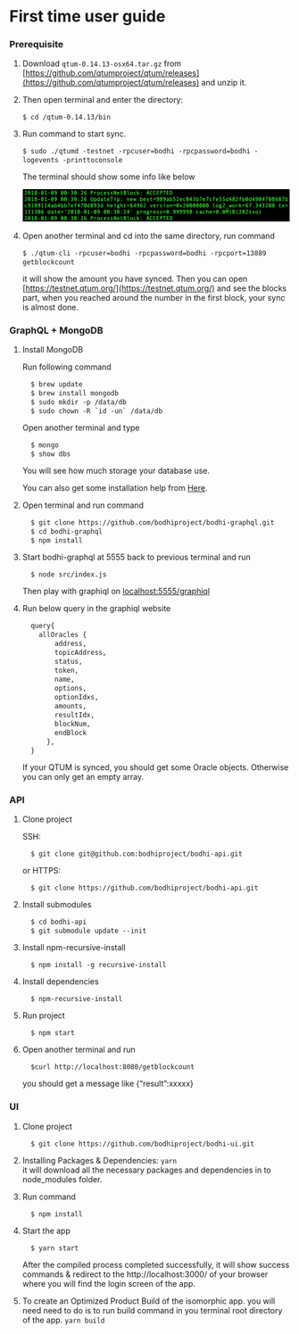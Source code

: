 # First time user guide



### Prerequisite

1. Download `qtum-0.14.13-osx64.tar.gz`  from [https://github.com/qtumproject/qtum/releases](https://github.com/qtumproject/qtum/releases) and unzip it.

2. Then open terminal and enter the directory:

      ``` 
      $ cd /qtum-0.14.13/bin
      ```

3. Run command to start sync.

      ``` 
      $ sudo ./qtumd -testnet -rpcuser=bodhi -rpcpassword=bodhi -logevents -printtoconsole
      ```

      The terminal should show some info like below

      **![img](img/sync_screenshot.png)**

4. Open another terminal and cd into the same directory, run command

      ``` 
      $ ./qtum-cli -rpcuser=bodhi -rpcpassword=bodhi -rpcport=13889 getblockcount 
      ```

      it will show the amount you have synced. Then you can open [https://testnet.qtum.org/](https://testnet.qtum.org/) and see the blocks part, when you reached around the number in the first block, your sync is almost done.

### GraphQL + MongoDB

1. Install MongoDB

      Run following command 

          
         $ brew update
         $ brew install mongodb
         $ sudo mkdir -p /data/db
         $ sudo chown -R `id -un` /data/db
      

      Open another terminal and type 

       
         $ mongo
         $ show dbs
      

      You will see how much storage your database use.

      You can also get some installation help from [Here](https://docs.mongodb.com/manual/administration/install-community/).                


2. Open terminal and run command

         $ git clone https://github.com/bodhiproject/bodhi-graphql.git
         $ cd bodhi-graphql
         $ npm install

3. Start bodhi-graphql at 5555 back to previous terminal and run
         
         $ node src/index.js

   Then play with graphiql on [localhost:5555/graphiql](localhost:5555/graphiql)

4. Run below query in the graphiql website

         query{
           allOracles {
               address,
               topicAddress,
               status,
               token,
               name,
               options,
               optionIdxs,
               amounts,
               resultIdx,
               blockNum,
               endBlock
             },
         }

      If your QTUM is synced, you should get some Oracle objects. Otherwise you can only get an empty array.


### API

1. Clone project

      SSH:

         $ git clone git@github.com:bodhiproject/bodhi-api.git

      or HTTPS:

         $ git clone https://github.com/bodhiproject/bodhi-api.git

2. Install submodules

         $ cd bodhi-api
         $ git submodule update --init

3. Install npm-recursive-install

         $ npm install -g recursive-install

4. Install dependencies

         $ npm-recursive-install

5. Run project

         $ npm start

6. Open another terminal and run 

         $curl http://localhost:8080/getblockcount

      you should get a message like {“result”:xxxxx}


### UI

1. Clone project

         $ git clone https://github.com/bodhiproject/bodhi-ui.git

2. Installing Packages & Dependencies: `yarn`   
   it will download all the necessary packages and dependencies in to node_modules folder.

3. Run command

         $ npm install

4. Start the app 

         $ yarn start

      After the compiled process completed successfully, it will show success commands & redirect to the http://localhost:3000/ of your browser where you will find the login screen of the  app.

5. To create an Optimized Product Build of the isomorphic app. you will need need to do is to run build command in you terminal root directory of the app. `yarn build`
